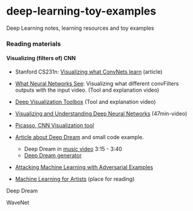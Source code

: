 # deep-learning-toy-examples
Deep Learning notes, learning resources and toy examples

### Reading materials

#### Visualizing (filters of) CNN
- Stanford CS231n: [Visualizing what ConvNets learn](http://cs231n.github.io/understanding-cnn/)  (article)

- [What Neural Networks See](https://experiments.withgoogle.com/what-neural-nets-see): Visualizing what different convFilters outputs with the input video. (Tool and explanation video)

- [Deep Visualization Toolbox](https://www.youtube.com/watch?v=AgkfIQ4IGaM&t=78s) (Tool and explanation video)

- [Visualizing and Understanding Deep Neural Networks](https://www.youtube.com/watch?v=ghEmQSxT6tw&t=5s) (47min-video)

- [Picasso, CNN Visualization tool](https://medium.com/merantix/picasso-a-free-open-source-visualizer-for-cnns-d8ed3a35cfc5)

- [Article about Deep Dream](https://blog.keras.io/how-convolutional-neural-networks-see-the-world.html) and small code example.
    - Deep Dream in [music video](https://www.youtube.com/watch?v=XatXy6ZhKZw) 3:15 - 3:40
    - [Deep Dream generator](https://deepdreamgenerator.com)

- [Attacking Machine Learning with Adversarial Examples](https://openai.com/blog/adversarial-example-research/)

- [Machine Learning for Artists](http://ml4a.github.io)   (place for reading)


Deep Dream

WaveNet
